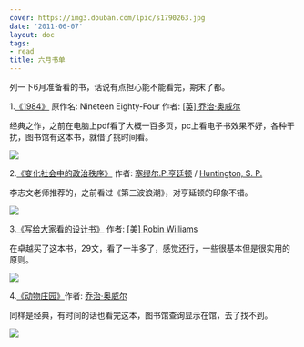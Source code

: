 ```yaml
---
cover: https://img3.douban.com/lpic/s1790263.jpg
date: '2011-06-07'
layout: doc
tags:
- read
title: 六月书单
---
```


列一下6月准备看的书，话说有点担心能不能看完，期末了都。

1.[《1984》](https://book.douban.com/subject/1858576/) 原作名: Nineteen Eighty-Four 作者: [\[英\] 乔治·奥威尔](https://book.douban.com/search/%5B%E8%8B%B1%5D%20%E4%B9%94%E6%B2%BB%C2%B7%E5%A5%A5%E5%A8%81%E5%B0%94)

经典之作，之前在电脑上pdf看了大概一百多页，pc上看电子书效果不好，各种干扰，图书馆有这本书，就借了挑时间看。

![](https://img3.douban.com/lpic/s1790263.jpg)

2.[《变化社会中的政治秩序》](https://book.douban.com/subject/1076509/) 作者: [塞缪尔.P.亨廷顿](https://book.douban.com/search/%E5%A1%9E%E7%BC%AA%E5%B0%94.P.%E4%BA%A8%E5%BB%B7%E9%A1%BF) / [Huntington, S. P.](https://book.douban.com/search/Huntington%2C%20S.%20P.)

李志文老师推荐的，之前看过《第三波浪潮》，对亨延顿的印象不错。

![](https://img3.douban.com/lpic/s1061770.jpg)

3.[《写给大家看的设计书》](https://book.douban.com/subject/3323633/) 作者: [\[美\] Robin Williams](https://book.douban.com/search/%5B%E7%BE%8E%5D%20Robin%20Williams)

在卓越买了这本书，29文，看了一半多了，感觉还行，一些很基本但是很实用的原则。

![](https://img3.douban.com/lpic/s3390920.jpg)

4.[《动物庄园》](https://book.douban.com/subject/3808982/)作者: [乔治·奥威尔](https://book.douban.com/search/%E4%B9%94%E6%B2%BB%C2%B7%E5%A5%A5%E5%A8%81%E5%B0%94)

同样是经典，有时间的话也看完这本，图书馆查询显示在馆，去了找不到。

![](https://img3.douban.com/lpic/s6035207.jpg)
